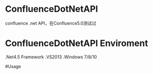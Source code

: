 # ConfluenceDotNetAPI
confluence .net API，在Confluence5.0测试过

# ConfluenceDotNetAPI Enviroment
.Net4.5 Framework
.VS2013
.Windows 7/8/10

#Usage

